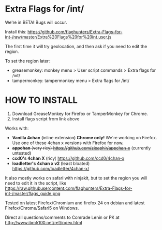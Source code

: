 Extra Flags for /int/
==========

We're in BETA! Bugs will occur.

Install this: https://github.com/flaghunters/Extra-Flags-for-int-/raw/master/Extra%20Flags%20for%20int.user.js

The first time it will try geolocation, and then ask if you need to edit the region.

To set the region later:
 - greasemonkey: monkey menu > User script commands > Extra flags for /int/
 - tampermonkey: tampermonkey menu > Extra flags for /int/

HOW TO INSTALL
==========

1. Download GreaseMonkey for Firefox or TamperMonkey for Chrome.
2. Install flags script from link above

Works with:
 - **Vanilla 4chan** (inline extension) **Chrome only!** We're working on Firefox. Use one of these 4chan x versions with Firefox for now.
 - ~~**appchan** (very ricy) https://github.com/zixaphir/appchan-x~~ (currently untested)
 - **ccd0's 4chan X** (ricy) https://github.com/ccd0/4chan-x
 - **loadletter's 4chan x v2** (least bloated) https://github.com/loadletter/4chan-x/

It also mostly works on safari with ninjakit, but to set the region you will need to edit it in the script, like https://raw.githubusercontent.com/flaghunters/Extra-Flags-for-int-/master/flags_guide.png

Tested on latest Firefox/Chromium and firefox 24 on debian and latest Firefox/Chrome/Safari5 on Windows.

Direct all questions/comments to Comrade Lenin or PK at http://www.ibm5100.net/ref/index.html
